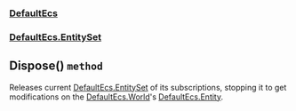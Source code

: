 ### [DefaultEcs](./DefaultEcs.md 'DefaultEcs')
### [DefaultEcs.EntitySet](./DefaultEcs-EntitySet.md 'DefaultEcs.EntitySet')
## Dispose() `method`
Releases current [DefaultEcs.EntitySet](./DefaultEcs-EntitySet.md 'DefaultEcs.EntitySet') of its subscriptions, stopping it to get modifications on the [DefaultEcs.World](./DefaultEcs-World.md 'DefaultEcs.World')'s [DefaultEcs.Entity](./DefaultEcs-Entity.md 'DefaultEcs.Entity').
